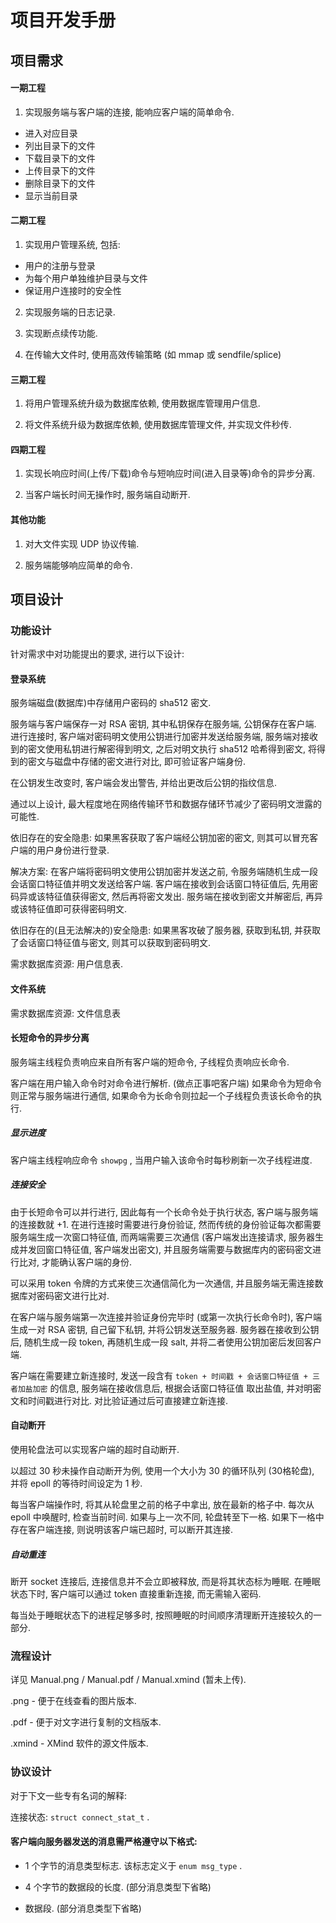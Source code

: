 # 项目开发手册

## 项目需求

#### 一期工程

1. 实现服务端与客户端的连接, 能响应客户端的简单命令.

* 进入对应目录
* 列出目录下的文件
* 下载目录下的文件
* 上传目录下的文件
* 删除目录下的文件
* 显示当前目录

#### 二期工程

1. 实现用户管理系统, 包括:

* 用户的注册与登录
* 为每个用户单独维护目录与文件
* 保证用户连接时的安全性

2. 实现服务端的日志记录.

3. 实现断点续传功能.

4. 在传输大文件时, 使用高效传输策略 (如 mmap 或 sendfile/splice)

#### 三期工程

1. 将用户管理系统升级为数据库依赖, 使用数据库管理用户信息.

2. 将文件系统升级为数据库依赖, 使用数据库管理文件, 并实现文件秒传.

#### 四期工程

1. 实现长响应时间(上传/下载)命令与短响应时间(进入目录等)命令的异步分离.

2. 当客户端长时间无操作时, 服务端自动断开.

#### 其他功能

1. 对大文件实现 UDP 协议传输.

2. 服务端能够响应简单的命令.

## 项目设计

### 功能设计

针对需求中对功能提出的要求, 进行以下设计:

#### 登录系统

服务端磁盘(数据库)中存储用户密码的 sha512 密文.

服务端与客户端保存一对 RSA 密钥, 其中私钥保存在服务端, 公钥保存在客户端. 进行连接时, 客户端对密码明文使用公钥进行加密并发送给服务端, 服务端对接收到的密文使用私钥进行解密得到明文, 之后对明文执行 sha512 哈希得到密文, 将得到的密文与磁盘中存储的密文进行对比, 即可验证客户端身份.

在公钥发生改变时, 客户端会发出警告, 并给出更改后公钥的指纹信息.

通过以上设计, 最大程度地在网络传输环节和数据存储环节减少了密码明文泄露的可能性.

依旧存在的安全隐患: 如果黑客获取了客户端经公钥加密的密文, 则其可以冒充客户端的用户身份进行登录.

解决方案: 在客户端将密码明文使用公钥加密并发送之前, 令服务端随机生成一段会话窗口特征值并明文发送给客户端. 客户端在接收到会话窗口特征值后, 先用密码异或该特征值获得密文, 然后再将密文发出. 服务端在接收到密文并解密后, 再异或该特征值即可获得密码明文.

依旧存在的(且无法解决的)安全隐患: 如果黑客攻破了服务器, 获取到私钥, 并获取了会话窗口特征值与密文, 则其可以获取到密码明文.

需求数据库资源: 用户信息表.

#### 文件系统

需求数据库资源: 文件信息表

#### 长短命令的异步分离

服务端主线程负责响应来自所有客户端的短命令, 子线程负责响应长命令.

客户端在用户输入命令时对命令进行解析. (做点正事吧客户端) 如果命令为短命令则正常与服务端进行通信, 如果命令为长命令则拉起一个子线程负责该长命令的执行.

##### 显示进度

客户端主线程响应命令 `showpg` , 当用户输入该命令时每秒刷新一次子线程进度.

##### 连接安全

由于长短命令可以并行进行, 因此每有一个长命令处于执行状态, 客户端与服务端的连接数就 +1. 在进行连接时需要进行身份验证, 然而传统的身份验证每次都需要服务端生成一次窗口特征值, 而两端需要三次通信 (客户端发出连接请求, 服务器生成并发回窗口特征值, 客户端发出密文), 并且服务端需要与数据库内的密码密文进行比对, 才能确认客户端的身份. 

可以采用 token 令牌的方式来使三次通信简化为一次通信, 并且服务端无需连接数据库对密码密文进行比对.

在客户端与服务端第一次连接并验证身份完毕时 (或第一次执行长命令时), 客户端生成一对 RSA 密钥, 自己留下私钥, 并将公钥发送至服务器. 服务器在接收到公钥后, 随机生成一段 token, 再随机生成一段 salt, 并将二者使用公钥加密后发回客户端. 

客户端在需要建立新连接时, 发送一段含有 `token + 时间戳 + 会话窗口特征值 + 三者加盐加密` 的信息, 服务端在接收信息后, 根据会话窗口特征值 取出盐值, 并对明密文和时间戳进行对比. 对比验证通过后可直接建立新连接.

#### 自动断开

使用轮盘法可以实现客户端的超时自动断开.

以超过 30 秒未操作自动断开为例, 使用一个大小为 30 的循环队列 (30格轮盘), 并将 epoll 的等待时间设定为 1 秒.

每当客户端操作时, 将其从轮盘里之前的格子中拿出, 放在最新的格子中. 每次从 epoll 中唤醒时, 检查当前时间. 如果与上一次不同, 轮盘转至下一格. 如果下一格中存在客户端连接, 则说明该客户端已超时, 可以断开其连接.

##### 自动重连

断开 socket 连接后, 连接信息并不会立即被释放, 而是将其状态标为睡眠. 在睡眠状态下时, 客户端可以通过 token 直接重新连接, 而无需输入密码.

每当处于睡眠状态下的进程足够多时, 按照睡眠的时间顺序清理断开连接较久的一部分.

### 流程设计

详见 Manual.png / Manual.pdf / Manual.xmind (暂未上传).

.png - 便于在线查看的图片版本.

.pdf - 便于对文字进行复制的文档版本.

.xmind - XMind 软件的源文件版本.

### 协议设计

对于下文一些专有名词的解释:

连接状态: `struct connect_stat_t` .

#### 客户端向服务器发送的消息需严格遵守以下格式:

- 1 个字节的消息类型标志. 该标志定义于 `enum msg_type` .

- 4 个字节的数据段的长度. (部分消息类型下省略)

- 数据段. (部分消息类型下省略)

